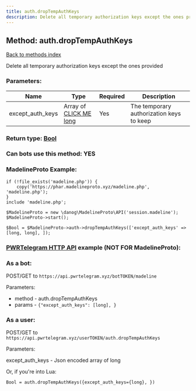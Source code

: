 ```yaml
---
title: auth.dropTempAuthKeys
description: Delete all temporary authorization keys except the ones provided
---
```

## Method: auth.dropTempAuthKeys  
[Back to methods index](index.md)


Delete all temporary authorization keys except the ones provided

### Parameters:

| Name     |    Type       | Required | Description |
|----------|---------------|----------|-------------|
|except\_auth\_keys|Array of [CLICK ME long](../types/long.md) | Yes|The temporary authorization keys to keep|


### Return type: [Bool](../types/Bool.md)

### Can bots use this method: **YES**


### MadelineProto Example:


```
if (!file_exists('madeline.php')) {
    copy('https://phar.madelineproto.xyz/madeline.php', 'madeline.php');
}
include 'madeline.php';

$MadelineProto = new \danog\MadelineProto\API('session.madeline');
$MadelineProto->start();

$Bool = $MadelineProto->auth->dropTempAuthKeys(['except_auth_keys' => [long, long], ]);
```

### [PWRTelegram HTTP API](https://pwrtelegram.xyz) example (NOT FOR MadelineProto):

### As a bot:

POST/GET to `https://api.pwrtelegram.xyz/botTOKEN/madeline`

Parameters:

* method - auth.dropTempAuthKeys
* params - `{"except_auth_keys": [long], }`



### As a user:

POST/GET to `https://api.pwrtelegram.xyz/userTOKEN/auth.dropTempAuthKeys`

Parameters:

except_auth_keys - Json encoded  array of long




Or, if you're into Lua:

```
Bool = auth.dropTempAuthKeys({except_auth_keys={long}, })
```

